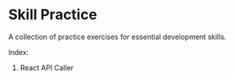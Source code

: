 # Skill Practice

A collection of practice exercises for essential development skills.

Index:

1. React API Caller
